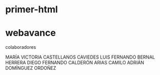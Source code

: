 # primer-html
# webavance


colaboradores


MARÍA VICTORIA CASTELLANOS CAVIEDES
LUIS FERNANDO BERNAL HERRERA
DIEGO FERNANDO CALDERÓN ARIAS
CAMILO ADRIÁN DOMÍNGUEZ ORDOÑEZ

